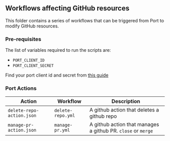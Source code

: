 ## Workflows affecting GitHub resources

This folder contains a series of workflows that can be triggered from Port to modify GitHub resources.

### Pre-requisites

The list of variables required to run the scripts are:
- `PORT_CLIENT_ID`
- `PORT_CLIENT_SECRET`

Find your port client id and secret from [this guide](https://docs.getport.io/build-your-software-catalog/sync-data-to-catalog/api/#find-your-port-credentials)


### Port Actions

| Action | Workflow | Description |
|----------|----------|----------|
| `delete-repo-action.json` | `delete-repo.yml` | A github action that deletes a github repo  |
| `manage-pr-action.json` | `manage-pr.yml` | A github action that manages a github PR. `close` or `merge`  |
